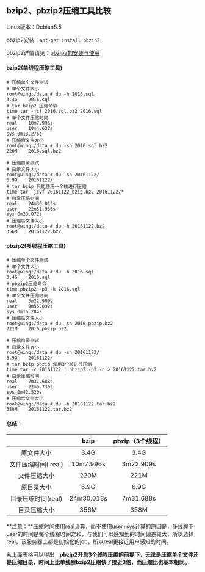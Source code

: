## bzip2、pbzip2压缩工具比较

Linux版本：Debian8.5

pbzip2安装：`apt-get install pbzip2`

pbzip2详情请见：[pbzip2的安装与使用](https://github.com/wing324/helloworld/blob/master/Linux/pbzip2%E5%AE%89%E8%A3%85%E5%8F%8A%E4%BD%BF%E7%94%A8.md)

#### bzip2(单线程压缩工具)

```shell
# 压缩单个文件测试
# 单个文件大小
root@wing:/data # du -h 2016.sql
3.4G	2016.sql
# tar bzip2 压缩命令
time tar -jcf 2016.sql.bz2 2016.sql
# 单个文件压缩时间
real	10m7.996s
user	10m4.632s
sys	0m13.276s
# 压缩后文件大小
root@wing:/data # du -sh 2016.sql.bz2
220M	2016.sql.bz2

# 压缩目录测试
# 目录文件大小
root@wing:/data # du -sh 20161122/
6.9G	20161122/
# tar bzip 只能使用一个核进行压缩
time tar -jcvf 20161122_bzip.bz2 20161122/*
# 目录压缩时间
real	24m30.013s
user	22m51.936s
sys	0m23.872s
# 压缩后文件大小
root@wing:/data # du -h 20161122.bz2
356M	20161122.bz2
```

#### pbzip2(多线程压缩工具)

```shell
# 压缩单个文件测试
# 单个文件大小
root@wing:/data # du -h 2016.sql
3.4G	2016.sql
# pbzip2压缩命令
time pbzip2 -p3 -k 2016.sql 
# 单个文件压缩时间
real	3m22.909s
user	9m55.092s
sys	0m16.284s
# 压缩后文件大小
root@wing:/data # du -sh 2016.pbzip.bz2
221M	2016.pbzip.bz2

# 压缩目录测试
# 目录文件大小
root@wing:/data # du -sh 20161122/
6.9G	20161122/
# tar bzip pbzip 使用3个核进行压缩
time tar -c 20161122 | pbzip2 -p3 -c > 20161122.tar.bz2
# 目录压缩时间
real	7m31.688s
user	22m5.736s
sys	0m42.520s
# 压缩后文件大小
root@wing:/data # du -h 20161122.tar.bz2
358M	20161122.tar.bz2

```

#### 总结：

|               |    bzip    | pbzip（3个线程） |
| :-----------: | :--------: | :---------: |
|     原文件大小     |    3.4G    |    3.4G     |
| 文件压缩时间( real) | 10m7.996s  |  3m22.909s  |
|    文件压缩大小     |    220M    |    221M     |
|     原目录大小     |    6.9G    |    6.9G     |
| 目录压缩时间(real)  | 24m30.013s |  7m31.688s  |
|    目录压缩大小     |    356M    |    358M     |

**注意：**压缩时间使用real计算，而不使用user+sys计算的原因是，多线程下user的时间是每个线程时间之和，与我们可以感知到的时间偏差较大，所以选择real，该服务器上都是初始化的job，所以real更接近用户感知的时间。

从上面表格可以得出，**pbzip2开启3个线程压缩的前提下，无论是压缩单个文件还是压缩目录，时间上比单线程bzip2压缩快了接近3倍，而压缩比也基本相同。**
